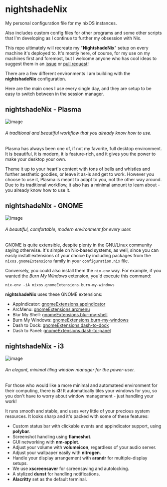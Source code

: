 # nightshadeNix
My personal configuration file for my nixOS instances.

Also includes custom config files for other programs and some other scripts that I'm developing as I continue to further my obsession with Nix.

This repo ultimately will recreate my "__NightshadeNix__" setup on every machine it's deployed to. It's mostly here, of course, for my use on my machines first and foremost, but I welcome anyone who has cool ideas to suggest them in an [issue](https://github.com/rav3ndust/nixConfig/issues) or [pull request](https://github.com/rav3ndust/nixConfig/pulls)!

There are a few different environments I am building with the **nightshadeNix** configuration. 

Here are the main ones I use every single day, and they are setup to be easy to switch between in the session manager.

## nightshadeNix - Plasma

![image](https://user-images.githubusercontent.com/35274771/220082036-421e9ad1-358e-4e41-9d5b-1bc970bb8575.png)
###### A traditional and beautiful workflow that you already know how to use.

Plasma has always been one of, if not my favorite, full desktop environment. It is beautiful, it is modern, it is feature-rich, and it gives you the power to make your desktop your own. 

Theme it up to your heart's content with tons of bells and whistles and further aesthetic goodies, or leave it as-is and get to work. However you choose to use it, Plasma is meant to adapt to you, not the other way around. Due to its traditional workflow, it also has a minimal amount to learn about - you already know how to use it.

## nightshadeNix - GNOME

![image](https://user-images.githubusercontent.com/35274771/220036173-6042c2c9-099e-4325-bd77-6484d74c7cd9.png)
###### A beautiful, comfortable, modern environment for every user.

GNOME is quite extensible, despite plenty in the GNU/Linux community saying otherwise. It's simple on Nix-based systems, as well, since you can easily install extensions of your choice by including packages from the `nixos.gnomeExtensions` family in your `configuration.nix` file.

Conversely, you could also install them the `nix-env` way. For example, if you wanted the *Burn My Windows* extension, you'd execute this command: 

`nix-env -iA nixos.gnomeExtensions.burn-my-windows`

**nightshadeNix** uses these GNOME extensions: 

- AppIndicator: [gnomeExtensions.appindicator](https://search.nixos.org/packages?channel=22.11&from=0&size=50&sort=relevance&type=packages&query=gnomeExtensions.appindicator)
- ArcMenu: [gnomeExtensions.arcmenu](https://search.nixos.org/packages?channel=22.11&from=0&size=50&sort=relevance&type=packages&query=arcmenu)
- Blur My Shell: [gnomeExtensions.blur-my-shell](https://search.nixos.org/packages?channel=22.11&from=0&size=50&sort=relevance&type=packages&query=gnomeExtensions.blur-my-shell)
- Burn My Windows: [gnomeExtensions.burn-my-windows](https://search.nixos.org/packages?channel=22.11&from=0&size=50&sort=relevance&type=packages&query=gnomeExtensions.burn-my-windows)
- Dash to Dock: [gnomeExtensions.dash-to-dock](https://search.nixos.org/packages?channel=22.11&from=0&size=50&sort=relevance&type=packages&query=dash-to-dock)
- Dash to Panel: [gnomeExtensions.dash-to-panel](https://search.nixos.org/packages?channel=22.11&from=0&size=50&sort=relevance&type=packages&query=dash-to-panel)

## nightshadeNix - i3

![image](https://user-images.githubusercontent.com/35274771/220030006-b0999e0c-ded6-4def-9ed1-489c1d04707c.png)
###### An elegant, minimal tiling window manager for the power-user.

For those who would like a more minimal and automateed environment for their computing, there is **i3**! It automatically tiles your windows for you, so you don't have to worry about window management - just handling your work! 

It runs smooth and stable, and uses very little of your precious system resources. It looks sharp and it's packed with some of these features:

- Custom status bar with clickable events and appindicator support, using **polybar**.
- Screenshot handling using **flameshot**.
- GUI networking with **nm-applet**.
- Adjust your volume with **volumeicon**, regardless of your audio server.
- Adjust your wallpaper easily with **nitrogen**.
- Handle your display arrangement with **arandr** for multiple-display setups.
- We use **xscreensaver** for screensaving and autolocking.
- A stylized **dunst** for handling notifications.
- **Alacritty** set as the default terminal.
